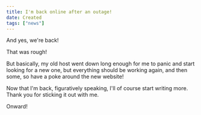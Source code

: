 ```yaml
---
title: I'm back online after an outage!
date: Created
tags: ["news"]
---
```


And yes, we're back!

That was rough!

But basically, my old host went down long enough for me to panic and start looking for a new one, but everything should be working again, and then some, so have a poke around the new website!

Now that I'm back, figuratively speaking, I'll of course start writing more. Thank you for sticking it out with me.

Onward!